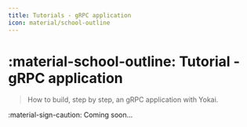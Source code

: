 ```yaml
---
title: Tutorials - gRPC application
icon: material/school-outline
---
```


# :material-school-outline: Tutorial - gRPC application

> How to build, step by step, an gRPC application with Yokai.

:material-sign-caution: Coming soon...